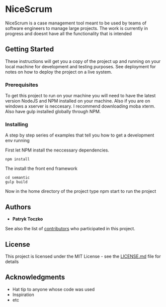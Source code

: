 # NiceScrum

NiceScrum is a case management tool meant to be used by teams of software engineers to manage large projects. The work is currently in progress and doesnt have all the functionality that is intended

## Getting Started

These instructions will get you a copy of the project up and running on your local machine for development and testing purposes. See deployment for notes on how to deploy the project on a live system.

### Prerequisites

To get this project to run on your machine you will need to have the latest version NodeJS and NPM installed on your machine. Also if you are on windows a xserver is neccesary. I recommend downloading moba xterm. Also have gulp installed globally through NPM.

### Installing

A step by step series of examples that tell you how to get a development env running

First let NPM install the neccessary dependencies.

```
npm install
```

The install the front end framework

```
cd semantic
gulp build
```

Now in the home directory of the project type npm start to run the project

## Authors

* **Patryk Toczko** 

See also the list of [contributors](https://github.com/your/project/contributors) who participated in this project.

## License

This project is licensed under the MIT License - see the [LICENSE.md](LICENSE.md) file for details

## Acknowledgments

* Hat tip to anyone whose code was used
* Inspiration
* etc
